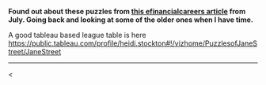 **Found out about these puzzles from <a href="https://www.efinancialcareers.co.uk/news/2020/07/how-to-get-a-job-at-jane-street">this efinancialcareers article</a> from July. Going back and looking at some of the older ones when I have time.**

A good tableau based league table is here 
https://public.tableau.com/profile/heidi.stockton#!/vizhome/PuzzlesofJaneStreet/JaneStreet
<hr>

<<mg src="" width="600" >
